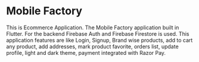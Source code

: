 # Mobile Factory

This is Ecommerce Application. The Mobile Factory application built in Flutter. For the backend Firebase Auth and Firebase Firestore is used. This application features are like Login, Signup, Brand wise products, add to cart any product, add addresses, mark product favorite, orders list, update profile, light and dark theme, payment integrated with Razor Pay.
